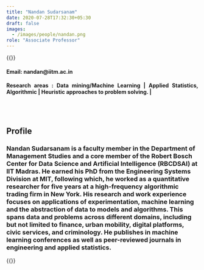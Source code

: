 ```yaml
---
title: "Nandan Sudarsanam"
date: 2020-07-28T17:32:30+05:30
draft: false
images:
  - /images/people/nandan.png
role: "Associate Professor"
---
```


{{<rawhtml>}} 
<div align="justify">
<h4>Email: nandan@iitm.ac.in </h4>
<h4>Research areas : Data mining/Machine Learning | Applied Statistics, Algorithmic | Heuristic approaches to problem solving. |</h4><br>
</div>
<br>
<div>
	<h2>Profile</h2>
	<h3>
		Nandan Sudarsanam is a faculty member in the Department of Management Studies and a core member of the Robert Bosch Center for Data Science and Artificial Intelligence (RBCDSAI) at IIT Madras. He earned his PhD from the Engineering Systems Division at MIT, following which, he worked as a quantitative researcher for five years at a high-frequency algorithmic trading firm in New York. His research and work experience focuses on applications of experimentation, machine learning and the abstraction of data to models and algorithms. This spans data and problems across different domains, including but not limited to finance, urban mobility, digital platforms, civic services, and criminology. He publishes in machine learning conferences as well as peer-reviewed journals in engineering and applied statistics.
	<br>
</div>

{{</rawhtml>}}